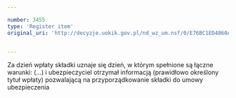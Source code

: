 ```yaml
---

number: 3455
type: 'Register item'
original_uri: 'http://decyzje.uokik.gov.pl/nd_wz_um.nsf/0/E76BC1ED4860A4C1C1257A4D0036BDF8?OpenDocument'


---
```


Za dzień wpłaty składki uznaje się dzień, w którym spełnione są łączne warunki: (...) i ubezpieczyciel otrzymał informacją (prawidłowo określony tytuł wpłaty) pozwalającą na przyporządkowanie składki do umowy ubezpieczenia
